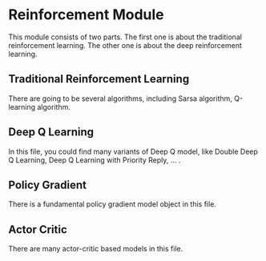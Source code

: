 # Reinforcement Module
This module consists of two parts. The first one is about the traditional reinforcement learning. The other one is about the 
deep reinforcement learning.

## Traditional Reinforcement Learning
There are going to be several algorithms, including Sarsa algorithm, Q-learning algorithm.

## Deep Q Learning
In this file, you could find many variants of Deep Q model, like Double Deep Q Learning, Deep Q Learning with Priority Reply, 
... .

## Policy Gradient
There is a fundamental policy gradient model object in this file.

## Actor Critic
There are many actor-critic based models in this file.
